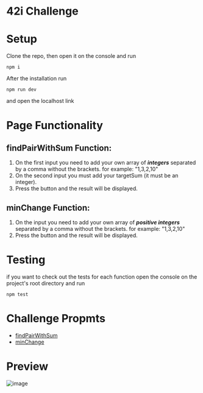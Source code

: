 # 42i Challenge

# Setup

Clone the repo, then open it on the console and run
```
npm i
```
After the installation run 
```
npm run dev
```
and open the localhost link

# Page Functionality

## findPairWithSum Function:
1. On the first input you need to add your own array of ***integers*** separated by a comma without the brackets. for example: "1,3,2,10"
1. On the second input you must add your targetSum (it must be an integer).
1. Press the button and the result will be displayed.

## minChange Function:
1. On the input you need to add your own array of ***positive integers*** separated by a comma without the brackets. for example: "1,3,2,10"
1. Press the button and the result will be displayed.

# Testing
if you want to check out the tests for each function open the console on the project's root directory and run 
```
npm test
```
# Challenge Propmts
- [findPairWithSum](https://42i.notion.site/Two-Number-Sum-83fced39cc3b4bb698c365fffa7b9444)
- [minChange](https://42i.notion.site/Non-Constructible-Change-e423c9af05c64621a40bf9dcefee3930)

# Preview
![image](https://github.com/Rayvony/42i-challenge/assets/91701599/6eae1e71-8648-4f76-96e2-2fd0654c28bb)


